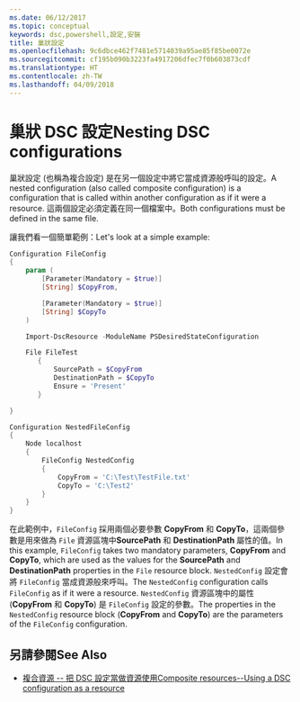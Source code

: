 ```yaml
---
ms.date: 06/12/2017
ms.topic: conceptual
keywords: dsc,powershell,設定,安裝
title: 巢狀設定
ms.openlocfilehash: 9c6dbce462f7481e5714039a95ae85f85be0072e
ms.sourcegitcommit: cf195b090b3223fa4917206dfec7f0b603873cdf
ms.translationtype: HT
ms.contentlocale: zh-TW
ms.lasthandoff: 04/09/2018
---
```

# <a name="nesting-dsc-configurations"></a><span data-ttu-id="b208e-103">巢狀 DSC 設定</span><span class="sxs-lookup"><span data-stu-id="b208e-103">Nesting DSC configurations</span></span>

<span data-ttu-id="b208e-104">巢狀設定 (也稱為複合設定) 是在另一個設定中將它當成資源般呼叫的設定。</span><span class="sxs-lookup"><span data-stu-id="b208e-104">A nested configuration (also called composite configuration) is a configuration that is called within another configuration as if it were a resource.</span></span>
<span data-ttu-id="b208e-105">這兩個設定必須定義在同一個檔案中。</span><span class="sxs-lookup"><span data-stu-id="b208e-105">Both configurations must be defined in the same file.</span></span>

<span data-ttu-id="b208e-106">讓我們看一個簡單範例：</span><span class="sxs-lookup"><span data-stu-id="b208e-106">Let's look at a simple example:</span></span>

```powershell
Configuration FileConfig
{
    param (
        [Parameter(Mandatory = $true)]
        [String] $CopyFrom,

        [Parameter(Mandatory = $true)]
        [String] $CopyTo
    )

    Import-DscResource -ModuleName PSDesiredStateConfiguration

    File FileTest
       {
           SourcePath = $CopyFrom
           DestinationPath = $CopyTo
           Ensure = 'Present'
       }

}

Configuration NestedFileConfig
{
    Node localhost
    {
        FileConfig NestedConfig
        {
            CopyFrom = 'C:\Test\TestFile.txt'
            CopyTo = 'C:\Test2'
        }
    }
}
```

<span data-ttu-id="b208e-107">在此範例中，`FileConfig` 採用兩個必要參數 **CopyFrom** 和 **CopyTo**，這兩個參數是用來做為 `File` 資源區塊中**SourcePath** 和 **DestinationPath** 屬性的值。</span><span class="sxs-lookup"><span data-stu-id="b208e-107">In this example, `FileConfig` takes two mandatory parameters,  **CopyFrom** and **CopyTo**, which are used as the values for the **SourcePath** and **DestinationPath** properties in the `File` resource block.</span></span>
<span data-ttu-id="b208e-108">`NestedConfig` 設定會將 `FileConfig` 當成資源般來呼叫。</span><span class="sxs-lookup"><span data-stu-id="b208e-108">The `NestedConfig` configuration calls `FileConfig` as if it were a resource.</span></span>
<span data-ttu-id="b208e-109">`NestedConfig` 資源區塊中的屬性 (**CopyFrom** 和 **CopyTo**) 是 `FileConfig` 設定的參數。</span><span class="sxs-lookup"><span data-stu-id="b208e-109">The properties in the `NestedConfig` resource block (**CopyFrom** and **CopyTo**) are the parameters of the `FileConfig` configuration.</span></span>

## <a name="see-also"></a><span data-ttu-id="b208e-110">另請參閱</span><span class="sxs-lookup"><span data-stu-id="b208e-110">See Also</span></span>

- [<span data-ttu-id="b208e-111">複合資源 -- 把 DSC 設定當做資源使用</span><span class="sxs-lookup"><span data-stu-id="b208e-111">Composite resources--Using a DSC configuration as a resource</span></span>](authoringResourceComposite.md)